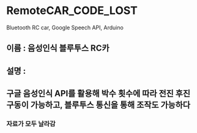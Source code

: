 # RemoteCAR_CODE_LOST
Bluetooth RC car, Google Speech API, Arduino

## 이름 : 음성인식 블루투스 RC카
## 설명 : 
## 구글 음성인식 API를 활용해 박수 횟수에 따라 전진 후진 구동이 가능하고, 블루투스 통신을 통해 조작도 가능하다

### 자료가 모두 날라감

